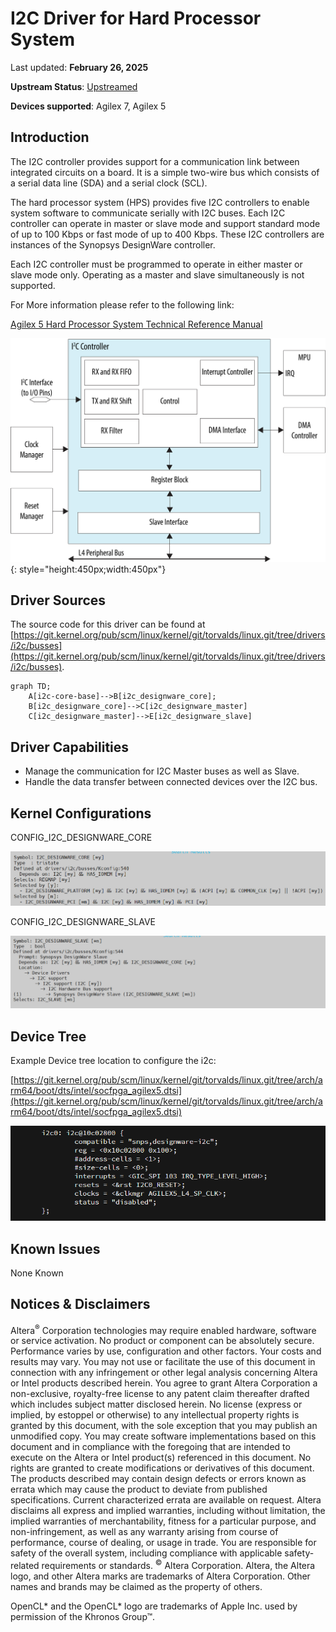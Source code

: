 # **I2C Driver for Hard Processor System**

Last updated: **February 26, 2025** 

**Upstream Status**: [Upstreamed](https://git.kernel.org/pub/scm/linux/kernel/git/torvalds/linux.git/tree/drivers/i2c?h=master)

**Devices supported**: Agilex 7, Agilex 5

## **Introduction**

The I2C controller provides support for a communication link between integrated circuits on a board. It is a simple two-wire bus which consists of a serial data line (SDA) and a serial clock (SCL).

The hard processor system (HPS) provides five I2C controllers to enable system software to communicate serially with I2C buses. Each I2C controller can operate in master or slave mode and support standard mode of up to 100 Kbps or fast mode of up to 400 Kbps. These I2C controllers are instances of the Synopsys DesignWare controller.

Each I2C controller must be programmed to operate in either master or slave mode only. Operating as a master and slave simultaneously is not supported.

For More information please refer to the following link:

[Agilex 5 Hard Processor System Technical Reference Manual](https://www.intel.com/content/www/us/en/docs/programmable/814346)

![i2c_block_diagram](./images/i2c_block_diagram.png){: style="height:450px;width:450px"}

## **Driver Sources**

The source code for this driver can be found at [https://git.kernel.org/pub/scm/linux/kernel/git/torvalds/linux.git/tree/drivers/i2c/busses](https://git.kernel.org/pub/scm/linux/kernel/git/torvalds/linux.git/tree/drivers/i2c/busses).

```mermaid
graph TD;
    A[i2c-core-base]-->B[i2c_designware_core];
    B[i2c_designware_core]-->C[i2c_designware_master]
    C[i2c_designware_master]-->E[i2c_designware_slave]
```

## **Driver Capabilities**

* Manage the communication for I2C Master buses as well as Slave.
* Handle the data transfer between connected devices over the I2C bus.

## **Kernel Configurations**

CONFIG_I2C_DESIGNWARE_CORE

![i2c_designware_core_config_path](images/i2c_designware_core_config_path_1.png)

CONFIG_I2C_DESIGNWARE_SLAVE

![i2c_designware_slave_config_path](images/i2c_designware_slave_config_path.png)

## **Device Tree**

Example Device tree location to configure the i2c:

[https://git.kernel.org/pub/scm/linux/kernel/git/torvalds/linux.git/tree/arch/arm64/boot/dts/intel/socfpga_agilex5.dtsi](https://git.kernel.org/pub/scm/linux/kernel/git/torvalds/linux.git/tree/arch/arm64/boot/dts/intel/socfpga_agilex5.dtsi)

![i2c_device_tree](images/i2c_device_tree.png)

## **Known Issues**

None Known

## Notices & Disclaimers

Altera<sup>&reg;</sup> Corporation technologies may require enabled hardware, software or service activation.
No product or component can be absolutely secure. 
Performance varies by use, configuration and other factors.
Your costs and results may vary. 
You may not use or facilitate the use of this document in connection with any infringement or other legal analysis concerning Altera or Intel products described herein. You agree to grant Altera Corporation a non-exclusive, royalty-free license to any patent claim thereafter drafted which includes subject matter disclosed herein.
No license (express or implied, by estoppel or otherwise) to any intellectual property rights is granted by this document, with the sole exception that you may publish an unmodified copy. You may create software implementations based on this document and in compliance with the foregoing that are intended to execute on the Altera or Intel product(s) referenced in this document. No rights are granted to create modifications or derivatives of this document.
The products described may contain design defects or errors known as errata which may cause the product to deviate from published specifications.  Current characterized errata are available on request.
Altera disclaims all express and implied warranties, including without limitation, the implied warranties of merchantability, fitness for a particular purpose, and non-infringement, as well as any warranty arising from course of performance, course of dealing, or usage in trade.
You are responsible for safety of the overall system, including compliance with applicable safety-related requirements or standards. 
<sup>&copy;</sup> Altera Corporation.  Altera, the Altera logo, and other Altera marks are trademarks of Altera Corporation.  Other names and brands may be claimed as the property of others. 

OpenCL* and the OpenCL* logo are trademarks of Apple Inc. used by permission of the Khronos Group™. 
